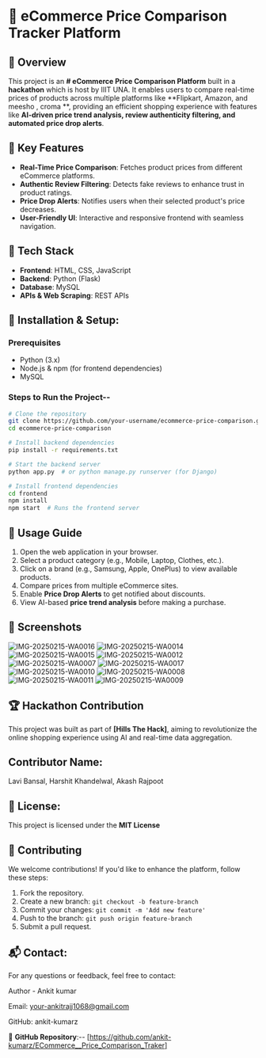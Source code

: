 # 🛒 eCommerce Price Comparison Tracker Platform

## 🚀 Overview
This project is an **# eCommerce Price Comparison Platform** built in a **hackathon** which is host by IIIT UNA. It enables users to compare real-time prices of products across multiple platforms like **Flipkart, Amazon, and meesho , croma **, providing an efficient shopping experience with features like **AI-driven price trend analysis, review authenticity filtering, and automated price drop alerts**. 
 
## 🎯 Key Features 
- **Real-Time Price Comparison**: Fetches product prices from different eCommerce platforms. 
- **Authentic Review Filtering**: Detects fake reviews to enhance trust in product ratings.  
- **Price Drop Alerts**: Notifies users when their selected product's price decreases. 
- **User-Friendly UI**: Interactive and responsive frontend with seamless navigation.
    
## 🔧 Tech Stack
- **Frontend**: HTML, CSS, JavaScript
- **Backend**: Python (Flask) 
- **Database**: MySQL  
- **APIs & Web Scraping**: REST APIs 


## 📌 Installation & Setup:
### Prerequisites
- Python (3.x)
- Node.js & npm (for frontend dependencies) 
- MySQL 

### Steps to Run the Project-- 
```sh
# Clone the repository 
git clone https://github.com/your-username/ecommerce-price-comparison.git
cd ecommerce-price-comparison 

# Install backend dependencies
pip install -r requirements.txt

# Start the backend server
python app.py  # or python manage.py runserver (for Django)

# Install frontend dependencies
cd frontend
npm install
npm start  # Runs the frontend server
```


## 📌 Usage Guide
1. Open the web application in your browser.
2. Select a product category (e.g., Mobile, Laptop, Clothes, etc.).
3. Click on a brand (e.g., Samsung, Apple, OnePlus) to view available products. 
4. Compare prices from multiple eCommerce sites.
5. Enable **Price Drop Alerts** to get notified about discounts.
6. View AI-based **price trend analysis** before making a purchase.  


## 📸 Screenshots
![IMG-20250215-WA0016](https://github.com/user-attachments/assets/591568e2-cb6d-48e4-822c-baa105bcfce3)
![IMG-20250215-WA0014](https://github.com/user-attachments/assets/56715010-db6a-4544-83c4-6e5c41a5091f)
![IMG-20250215-WA0015](https://github.com/user-attachments/assets/4e161986-aa41-450b-afcd-8f38beb24ed7)
![IMG-20250215-WA0012](https://github.com/user-attachments/assets/fd4b3139-342f-4e37-be26-b6d9d2fff89f)
![IMG-20250215-WA0007](https://github.com/user-attachments/assets/9a3c48a6-d890-4009-8a6f-125787ec761f)
![IMG-20250215-WA0017](https://github.com/user-attachments/assets/b327fd3d-915a-447c-bdce-6926d4d393b7)
![IMG-20250215-WA0010](https://github.com/user-attachments/assets/78d98ba3-734b-4e85-8d6a-d376d330f385)
![IMG-20250215-WA0008](https://github.com/user-attachments/assets/746092e5-c62a-4d20-b87c-4adf44d48cbb)
![IMG-20250215-WA0011](https://github.com/user-attachments/assets/ff0d5ffa-b440-43a6-b2ec-c723fcd02056)
![IMG-20250215-WA0009](https://github.com/user-attachments/assets/3b2eb3ba-e95a-48b0-a840-182e6f24f59b) 



## 🏆 Hackathon Contribution
This project was built as part of **[Hills The Hack]**, aiming to revolutionize the online shopping experience using AI and real-time data aggregation.
## Contributor Name:
Lavi Bansal, 
Harshit Khandelwal,
Akash Rajpoot


## 📜 License:
This project is licensed under the **MIT License**  

## 🤝 Contributing
We welcome contributions! If you'd like to enhance the platform, follow these steps: 
1. Fork the repository.
2. Create a new branch: `git checkout -b feature-branch`
3. Commit your changes: `git commit -m 'Add new feature'`
4. Push to the branch: `git push origin feature-branch`
5. Submit a pull request.

## 📬 Contact:


For any questions or feedback, feel free to contact:

Author - Ankit kumar

Email: your-ankitrajj1068@gmail.com 
 
GitHub: ankit-kumarz

📌 **GitHub Repository**:-- [https://github.com/ankit-kumarz/ECommerce__Price_Comparison_Traker]

